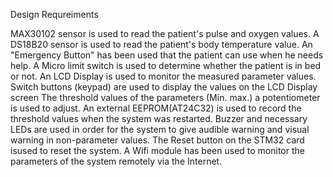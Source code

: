 Design Requreiments

MAX30102 sensor is used to read the patient's pulse and oxygen values. 
A DS18B20 sensor is used to read the patient's body temperature value.
An "Emergency Button" has been used that the patient can use when he needs help.
A Micro limit switch is used to determine whether the patient is in bed or not.
An LCD Display is used to monitor the measured parameter values.
Switch buttons (keypad) are used to display the values on the LCD Display screen
The threshold values of the parameters (Min. max.) a potentiometer is used to adjust.
An external EEPROM(AT24C32) is used to record the threshold values when the system was restarted.
Buzzer and necessary LEDs are used in order for the system to give audible warning and visual warning in non-parameter values.
The Reset button on the STM32 card isused to reset the system.
A Wifi module has been used to monitor the parameters of the system remotely via the Internet.
